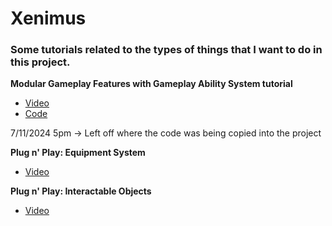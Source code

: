 # Xenimus

### Some tutorials related to the types of things that I want to do in this project.

**Modular Gameplay Features with Gameplay Ability System tutorial**

- [Video](https://www.youtube.com/watch?v=EzmelrcNsKA)
- [Code](https://github.com/umbral-studios/GAS-GameFeatureActions)

7/11/2024 5pm -> Left off where the code was being copied into the project


**Plug n' Play: Equipment System**

- [Video](https://www.youtube.com/watch?v=zsUeNlj6pU0)

**Plug n' Play: Interactable Objects**

- [Video](https://www.youtube.com/watch?v=Gwc8ni55Rpw&list=PLuS6-Pdt2hhZourrmjv8ZaXeO6oX6gUIt)